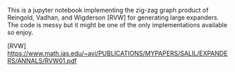 This is a jupyter notebook implementing the zig-zag graph product of Reingold, Vadhan, and Wigderson [RVW] for generating large expanders. The code is messy but it might be one of the only implementations available so enjoy.

[RVW] https://www.math.ias.edu/~avi/PUBLICATIONS/MYPAPERS/SALIL/EXPANDERS/ANNALS/RVW01.pdf
